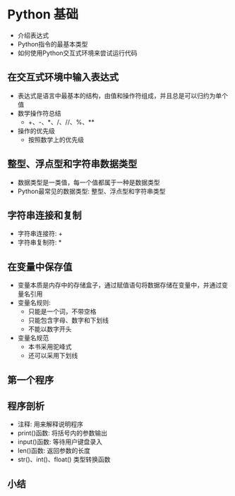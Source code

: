 # Python 基础
- 介绍表达式
- Python指令的最基本类型
- 如何使用Python交互式环境来尝试运行代码

## 在交互式环境中输入表达式

- 表达式是语言中最基本的结构，由值和操作符组成，并且总是可以归约为单个值
- 数学操作符总结
  - +、-、\*、/、//、%、\*\*
- 操作的优先级
  - 按照数学上的优先级

## 整型、浮点型和字符串数据类型
- 数据类型是一类值，每一个值都属于一种是数据类型
- Python最常见的数据类型: 整型、浮点型和字符串类型

## 字符串连接和复制
- 字符串连接符: +
- 字符串复制符: *  

## 在变量中保存值
- 变量本质是内存中的存储盒子，通过赋值语句将数据存储在变量中，并通过变量名引用
- 变量名规则:
  - 只能是一个词，不带空格
  - 只能包含字母、数字和下划线
  - 不能以数字开头
- 变量名规范
  - 本书采用驼峰式
  - 还可以采用下划线

## 第一个程序

## 程序剖析
- 注释: 用来解释说明程序
- print()函数: 将括号内的参数输出
- input()函数: 等待用户键盘录入
- len()函数: 返回参数的长度
- str()、int()、float() 类型转换函数

## 小结